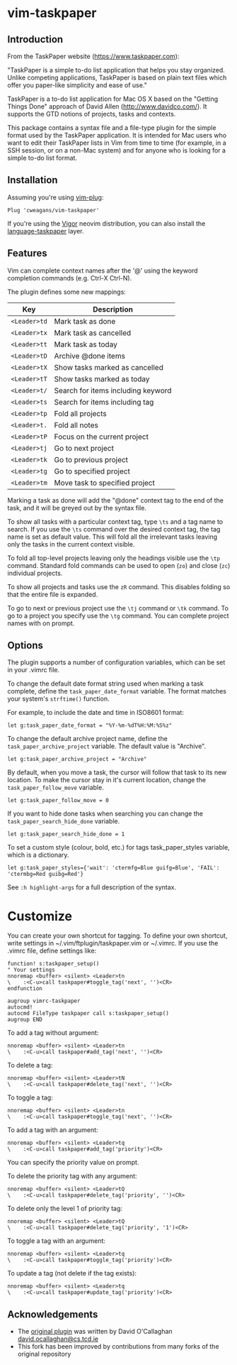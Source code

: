 # vim-taskpaper

## Introduction

From the TaskPaper website (<https://www.taskpaper.com>):

"TaskPaper is a simple to-do list application that helps you stay
organized. Unlike competing applications, TaskPaper is based on plain text
files which offer you paper-like simplicity and ease of use."

TaskPaper is a to-do list application for Mac OS X based on the "Getting
Things Done" approach of David Allen (<http://www.davidco.com/>). It supports
the GTD notions of projects, tasks and contexts.

This package contains a syntax file and a file-type plugin for the simple
format used by the TaskPaper application. It is intended for Mac users who
want to edit their TaskPaper lists in Vim from time to time (for example, in
a SSH session, or on a non-Mac system) and for anyone who is looking for a
simple to-do list format.

## Installation

Assuming you're using [vim-plug](https://github.com/junegunn/vim-plug):

```vim
Plug 'cweagans/vim-taskpaper'
```

If you're using the [Vigor](https://github.com/vim-vigor) neovim distribution,
you can also install the [language-taskpaper](https://github.com/vim-vigor/language-taskpaper)
layer.

## Features

Vim can complete context names after the '@' using the keyword completion
commands (e.g. Ctrl-X Ctrl-N).

The plugin defines some new mappings:

| Key          | Description                        |
| ------------ | ---------------------------------- |
| `<Leader>td` | Mark task as done                  |
| `<Leader>tx` | Mark task as cancelled             |
| `<Leader>tt` | Mark task as today                 |
| `<Leader>tD` | Archive @done items                |
| `<Leader>tX` | Show tasks marked as cancelled     |
| `<Leader>tT` | Show tasks marked as today         |
| `<Leader>t/` | Search for items including keyword |
| `<Leader>ts` | Search for items including tag     |
| `<Leader>tp` | Fold all projects                  |
| `<Leader>t.` | Fold all notes                     |
| `<Leader>tP` | Focus on the current project       |
| `<Leader>tj` | Go to next project                 |
| `<Leader>tk` | Go to previous project             |
| `<Leader>tg` | Go to specified project            |
| `<Leader>tm` | Move task to specified project     |

Marking a task as done will add the "@done" context tag to the end of the
task, and it will be greyed out by the syntax file.

To show all tasks with a particular context tag, type `\ts` and a tag name to
search.  If you use the `\ts` command over the desired context tag, the tag
name is set as default value.  This will fold all the irrelevant tasks leaving
only the tasks in the current context visible.

To fold all top-level projects leaving only the headings visible use the `\tp`
command. Standard fold commands can be used to open (`zo`) and close (`zc`)
individual projects.

To show all projects and tasks use the `zR` command. This disables folding so
that the entire file is expanded.

To go to next or previous project use the `\tj` command or `\tk` command.  To
go to a project you specify use the `\tg` command.  You can complete project
names with <Tab> on prompt.

## Options

The plugin supports a number of configuration variables, which can be set in
your .vimrc file.

To change the default date format string used when marking a task complete,
define the `task_paper_date_format` variable. The format matches your system's
`strftime()` function.

For example, to include the date and time in ISO8601 format:

```vim
let g:task_paper_date_format = "%Y-%m-%dT%H:%M:%S%z"
```

To change the default archive project name, define the
`task_paper_archive_project` variable.  The default value is "Archive".

```vim
let g:task_paper_archive_project = "Archive"
```

By default, when you move a task, the cursor will follow that task to its new
location.  To make the cursor stay in it's current location, change the
`task_paper_follow_move` variable.

```vim
let g:task_paper_follow_move = 0
```

If you want to hide done tasks when searching you can change the
`task_paper_search_hide_done` variable.

```vim
let g:task_paper_search_hide_done = 1
```

To set a custom style (colour, bold, etc.) for tags task_paper_styles variable,
which is a dictionary.

```vim
let g:task_paper_styles={'wait': 'ctermfg=Blue guifg=Blue', 'FAIL':
'ctermbg=Red guibg=Red'}
```

See `:h highlight-args` for a full description of the syntax.

Customize
==========

You can create your own shortcut for tagging.  To define your own shortcut,
write settings in ~/.vim/ftplugin/taskpaper.vim or ~/.vimrc.  If you use the
.vimrc file, define settings like:

```vim
function! s:taskpaper_setup()
" Your settings
nnoremap <buffer> <silent> <Leader>tn
\    :<C-u>call taskpaper#toggle_tag('next', '')<CR>
endfunction

augroup vimrc-taskpaper
autocmd!
autocmd FileType taskpaper call s:taskpaper_setup()
augroup END
```

To add a tag without argument:

```vim
nnoremap <buffer> <silent> <Leader>tn
\    :<C-u>call taskpaper#add_tag('next', '')<CR>
```

To delete a tag:

```vim
nnoremap <buffer> <silent> <Leader>tN
\    :<C-u>call taskpaper#delete_tag('next', '')<CR>
```

To toggle a tag:

```vim
nnoremap <buffer> <silent> <Leader>tn
\    :<C-u>call taskpaper#toggle_tag('next', '')<CR>
```

To add a tag with an argument:

```vim
nnoremap <buffer> <silent> <Leader>tq
\    :<C-u>call taskpaper#add_tag('priority')<CR>
```

You can specify the priority value on prompt.

To delete the priority tag with any argument:

```vim
nnoremap <buffer> <silent> <Leader>tQ
\    :<C-u>call taskpaper#delete_tag('priority', '')<CR>
```

To delete only the level 1 of priority tag:

```vim
nnoremap <buffer> <silent> <Leader>tQ
\    :<C-u>call taskpaper#delete_tag('priority', '1')<CR>
```

To toggle a tag with an argument:

```vim
nnoremap <buffer> <silent> <Leader>tq
\    :<C-u>call taskpaper#toggle_tag('priority')<CR>
```

To update a tag (not delete if the tag exists):

```vim
nnoremap <buffer> <silent> <Leader>tq
\    :<C-u>call taskpaper#update_tag('priority')<CR>
```

## Acknowledgements

* The [original plugin](https://github.com/davidoc/taskpaper.vim) was written by David O'Callaghan <david.ocallaghan@cs.tcd.ie>
* This fork has been improved by contributions from many forks of the original repository
